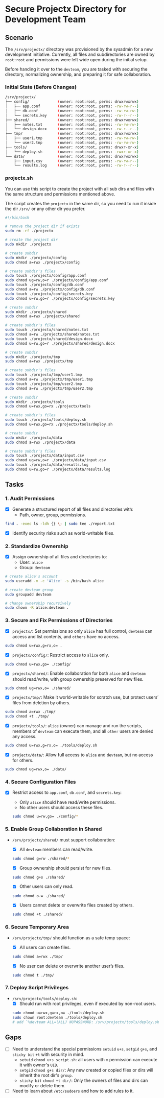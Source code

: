 # Secure Projectx Directory for Development Team

## Scenario
The `/srv/projectx/` directory was provisioned by the sysadmin for a new development initiative.
Currently, all files and subdirectories are owned by `root:root` and permissions were left wide open during the initial setup.

Before handing it over to the `devteam`, you are tasked with securing the directory, normalizing ownership, and preparing it for safe collaboration.

### Initial State (Before Changes)

```bash
/srv/projectx/
├── config/             (owner: root:root, perms: drwxrwxrwx)
│   ├── app.conf        (owner: root:root, perms: -rw-rw-r--)
│   ├── db.conf         (owner: root:root, perms: -rw-rw-rw-)
│   └── secrets.key     (owner: root:root, perms: -rw-r--r--)
├── shared/             (owner: root:root, perms: drwxrwxrwx)
│   ├── notes.txt       (owner: root:root, perms: -rw-rw-rw-)
│   └── design.docx     (owner: root:root, perms: -rw-r--r--)
├── tmp/                (owner: root:root, perms: drwxrwxrwx)
│   ├── user1.tmp       (owner: root:root, perms: -rw-rw-rw-)
│   └── user2.tmp       (owner: root:root, perms: -rw-rw-rw-)
├── tools/              (owner: root:root, perms: drwxr-xr-x)
│   └── deploy.sh       (owner: root:root, perms: -rwxr-xr-x)
└── data/               (owner: root:root, perms: drwxrwxrwx)
    ├── input.csv       (owner: root:root, perms: -rw-rw-r--)
    └── results.log     (owner: root:root, perms: -rw-r--r--)
```

### projectx.sh
You can use this script to create the project with all sub dirs and files with the same structure and permissions mentioned above.

The script creates the `projectx` in the same dir, so you need to run it inside the dir `/srv/` or any other dir you prefer.

```bash
#!/bin/bash

# remove the project dir if exists
sudo rm -rf ./projectx 

# create the project dir
sudo mkdir ./projectx

# create subdir
sudo mkdir ./projectx/config
sudo chmod a=rwx ./projectx/config

# create subdir's files
sudo touch ./projectx/config/app.conf
sudo chmod ug=rw,o=r ./projectx/config/app.conf
sudo touch ./projectx/config/db.conf
sudo chmod a=rw ./projectx/config/db.conf
sudo touch ./projectx/config/secrets.key
sudo chmod u=rw,go=r ./projectx/config/secrets.key

# create subdir
sudo mkdir ./projectx/shared
sudo chmod a=rwx ./projectx/shared

# create subdir's files
sudo touch ./projectx/shared/notes.txt
sudo chmod a=rw ./projectx/shared/notes.txt
sudo touch ./projectx/shared/design.docx
sudo chmod u=rw,go=r ./projectx/shared/design.docx

# create subdir
sudo mkdir ./projectx/tmp
sudo chmod a=rwx ./projectx/tmp

# create subdir's files
sudo touch ./projectx/tmp/user1.tmp
sudo chmod a=rw ./projectx/tmp/user1.tmp
sudo touch ./projectx/tmp/user2.tmp
sudo chmod a=rw ./projectx/tmp/user2.tmp

# create subdir
sudo mkdir ./projectx/tools
sudo chmod u=rwx,go=rx ./projectx/tools

# create subdir's files
sudo touch ./projectx/tools/deploy.sh
sudo chmod u=rwx,go=rx ./projectx/tools/deploy.sh

# create subdir
sudo mkdir ./projectx/data
sudo chmod a=rwx ./projectx/data

# create subdir's files
sudo touch ./projectx/data/input.csv
sudo chmod ug=rw,o=r ./projectx/data/input.csv
sudo touch ./projectx/data/results.log
sudo chmod u=rw,go=r ./projectx/data/results.log
```

## Tasks

### 1. Audit Permissions
- [x] Generate a structured report of all files and directories with:
    - Path, owner, group, permissions.

```bash
find . -exec ls -ldh {} \; | sudo tee ./report.txt
```
        
- [x] Identify security risks such as world-writable files.

### 2. Standardize Ownership
- [x] Assign ownership of all files and directories to:
    - User: `alice`
    - Group: `devteam`

```bash
# create alice's account
sudo useradd -m -c 'Alice' -s /bin/bash alice

# create devteam group
sudo groupadd devteam

# change ownership recursively
sudo chown -R alice:devteam .
```

### 3. Secure and Fix Permissions of Directories
- [x] `projectx/`: Set permissions so only `alice` has full control, `devteam` can access and list contents, and `others` have no access.

```bash
sudo chmod u=rwx,g=rx,o= .
```

- [x] `projectx/config/`: Restrict access to `alice` only.

```bash
sudo chmod u=rwx,go= ./config/
```

- [x] `projectx/shared/`: Enable collaboration for both `alice` and `devteam` should read/write, with group ownership preserved for new files.

```bash
sudo chmod ug=rwx,o= ./shared/
```

- [x] `projectx/tmp/`: Make it world-writable for scratch use, but protect users’ files from deletion by others.

```bash
sudo chmod a=rwx ./tmp/
sudo chmod +t ./tmp/
```

- [x] `projectx/tools/`: `alice` (owner) can manage and run the scripts, members of `devteam` can execute them, and all `other` users are denied any access.

```bash
sudo chmod u=rwx,g=rx,o= ./tools/deploy.sh
```

- [x] `projectx/data/`: Allow full access to `alice` and `devteam`, but no access for others.

```bash
sudo chmod ug=rwx,o= ./data/
```

### 4. Secure Configuration Files
- [x] Restrict access to `app.conf`, `db.conf`, and `secrets.key`:
    - Only `alice` should have read/write permissions.
    - No other users should access these files.

    ```bash
    sudo chmod u=rw,go= ./config/*
    ```

### 5. Enable Group Collaboration in Shared
- `/srv/projectx/shared/` must support collaboration:
    - [x] All `devteam` members can read/write.

    ```bash
    sudo chmod g=rw ./shared/*
    ```

    - [x] Group ownership should persist for new files.

    ```bash
    sudo chmod g+s ./shared/
    ```

    - [x] Other users can only read.

    ```bash
    sudo chmod o-w ./shared/
    ```

    - [x] Users cannot delete or overwrite files created by others.

    ```bash
    sudo chmod +t ./shared/
    ```

### 6. Secure Temporary Area
- `/srv/projectx/tmp/` should function as a safe temp space:
    - [x] All users can create files.

    ```bash
    sudo chmod a=rwx ./tmp/
    ```

    - [x] No user can delete or overwrite another user’s files.

    ```bash
    sudo chmod t ./tmp/
    ```

### 7. Deploy Script Privileges
- `/srv/projectx/tools/deploy.sh`:
    - [x] Should run with root privileges, even if executed by non-root users.

    ```bash
    sudo chmod u=rwx,g=rx,o= ./tools/deploy.sh
    sudo chown root:devteam ./tools/deploy.sh
    # add `%devteam ALL=(ALL) NOPASSWORD: /srv/projectx/tools/deploy.sh` to the file `/etc/sudoers`
    ```

## Gaps
- [ ] Need to understand the special permissions `setuid` `u+s`, `setgid` `g+s`, and `sticky bit` `+t` with security in mind.
    - `setuid` `chmod u+s script.sh`: all users with `x` permission can execute it with owner's `UID`.
    - `setgid` `chmod g+s dir/`: Any new created or copied files or dirs will inherit the root dir's `group`.
    - `sticky bit` `chmod +t dir/`: Only the owners of files and dirs can modify or delete them.
- [ ] Need to learn about `/etc/sudoers` and how to add rules to it.